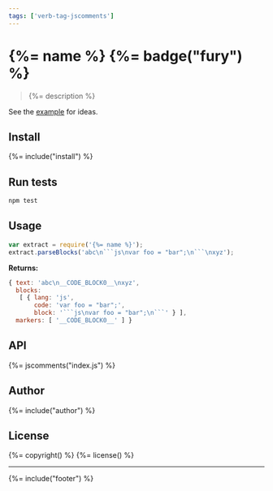```yaml
---
tags: ['verb-tag-jscomments']
---
```

# {%= name %} {%= badge("fury") %}

> {%= description %}

See the [example](./example.js) for ideas.

## Install
{%= include("install") %}

## Run tests

```bash
npm test
```

## Usage

```js
var extract = require('{%= name %}');
extract.parseBlocks('abc\n```js\nvar foo = "bar";\n```\nxyz');
```
**Returns:**

```js
{ text: 'abc\n__CODE_BLOCK0__\nxyz',
  blocks:
   [ { lang: 'js',
       code: 'var foo = "bar";',
       block: '```js\nvar foo = "bar";\n```' } ],
  markers: [ '__CODE_BLOCK0__' ] }
```

## API
{%= jscomments("index.js") %}

## Author
{%= include("author") %}

## License
{%= copyright() %}
{%= license() %}

***

{%= include("footer") %}

[gfm-code-blocks]: https://github.com/jonschlinkert/gfm-code-blocks